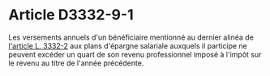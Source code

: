 # Article D3332-9-1

Les versements annuels d'un bénéficiaire mentionné au dernier alinéa de [l'article L. 3332-2][1] aux plans d'épargne salariale auxquels il participe ne peuvent excéder un quart de son revenu professionnel imposé à l'impôt sur le revenu au titre de l'année précédente.

 [1]: /affichCodeArticle.do?cidTexte=LEGITEXT000006072050&idArticle=LEGIARTI000006903042&dateTexte=&categorieLien=cid